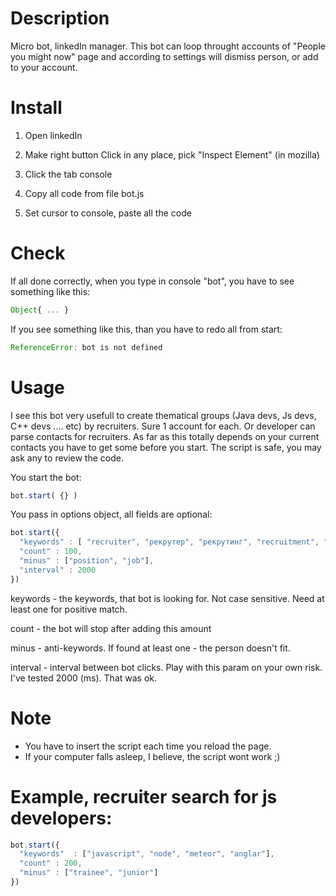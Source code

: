# Description
Micro bot, linkedIn manager. This bot can loop throught accounts of "People you might now" page and according to settings will dismiss person, or add to your account.

# Install

1. Open linkedIn

2. Make right button Click in any place, pick "Inspect Element" (in mozilla)

3. Click the tab console

4. Copy all code from file bot.js

5. Set cursor to console, paste all the code


# Check
If all done correctly, when you type in console "bot", you have to see something like this:
``` javascript
Object{ ... }
```

If you see something like this, than you have to redo all from start:
``` javascript
ReferenceError: bot is not defined
```

# Usage
I see this bot very usefull to create thematical groups (Java devs, Js devs, C++ devs .... etc) by recruiters. Sure 1 account for each. 
Or developer can parse contacts for recruiters. As far as this totally depends on your current  contacts you have to get some before you start.
The script is safe, you may ask any to review the code.

You start the bot:
``` javascript
bot.start( {} )
```

You pass in options object, all fields are optional:
``` javascript
bot.start({
  "keywords" : [ "recruiter", "рекрутер", "рекрутинг", "recruitment", "looking for", "searching for" ],
  "count" : 100,
  "minus" : ["position", "job"],
  "interval" : 2000
})
```

keywords - the keywords, that bot is looking for. Not case sensitive. Need at least one for positive match.

count - the bot will stop after adding this amount

minus - anti-keywords. If found at least one - the person doesn't fit.

interval - interval between bot clicks. Play with this param on your own risk. I've tested 2000 (ms). That was ok.

# Note
- You have to insert the script each time you reload the page.
- If your computer falls asleep, I believe, the script wont work ;)

# Example, recruiter search for js developers:
``` javascript
bot.start({
  "keywords"  : ["javascript", "node", "meteor", "anglar"],
  "count" : 200,
  "minus" : ["trainee", "junior"]
})
```


